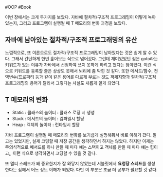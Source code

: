 #OOP #Book

이번 장에서는 크게 두가지를 보았다. 자바에 절차적/구조적 프로그래밍이 어떻게 녹아있는지, 그리고 프로그램이 실행될 때 T 메모리의 변화 과정을 보았다.
## 자바에 남아있는 절차적/구조적 프로그래밍의 유산
느낌적으로, 또 이론으로도 절차적/구조적 프로그래밍이 남아있다는 것은 쉽게 알 수 있다. 그래서 간단하게 한번 훑어보는 식으로 넘어갔다. 그런데 재미있었던 점은 goto라는 키워드가 있는 이유가 자바에서 선점하여 쓰지 못하게 하려고 했다는 점이었다. 이런 식으로 키워드를 등록할 줄은 상상도 못해서 뇌리에 좀 박힌 것 같다. 또한 메서드/함수, 전역변수/프로퍼티 등과 같이 같은 용어를 다르게 부르는 것도 객체지향과 절차적/구조적 프로그래밍의 용어가 달라서 그렇다는 사실도 새롭게 알게 되었다.

## T 메모리의 변화
+ Static : 클래스의 놀이터 : 클래스 로딩 시 생성
+ Stack : 메서드의 놀이터 : 컴파일시 할당
+ Heap : 객체의 놀이터 : 런타임시 할당

자바 프로그램이 실행될 때 메모리의 변화를 보기쉽게 설명해줘서 바로 이해가 갔다. 알고는 있었지만, 실제 코딩할 때 저장 공간을 생각하면서 하지는 않았다. 하지만 이제는 무의식적으로 메서드를 하나 만들 때 마다 얘는 스택이고 객체를 만들 때 마다 얘는 힙이고,, 이런 식으로 생각하면서 코딩할 수 있을 것 같다.

또 멀티 스레드가 왜 중요한지가 잘 와닿지 않았는데 서블릿에서 **요청당 스레드**를 생성한다는 점에서 어느 정도 이해가 되었다. 다만 이 부분은 조금 더 공부가 필요할 것 같다.